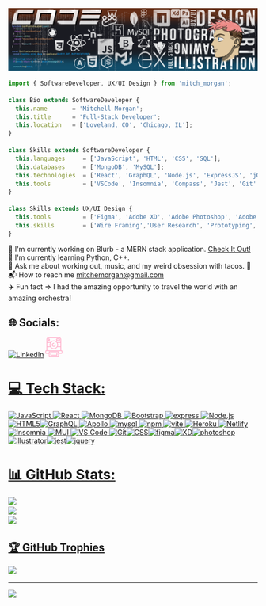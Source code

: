<img src='./imgAsset/linkedIn_banner.png' alt="Image Banner">

```js
import { SoftwareDeveloper, UX/UI Design } from 'mitch_morgan';

class Bio extends SoftwareDeveloper {
  this.name       = 'Mitchell Morgan';
  this.title      = 'Full-Stack Developer';
  this.location   = ['Loveland, CO', 'Chicago, IL'];
}

class Skills extends SoftwareDeveloper {
  this.languages     = ['JavaScript', 'HTML', 'CSS', 'SQL'];
  this.databases     = ['MongoDB', 'MySQL'];
  this.technologies  = ['React', 'GraphQL', 'Node.js', 'ExpressJS', 'jQuery', 'Bootstrap', 'Material-UI', 'CSS3', 'HTML5'];
  this.tools         = ['VSCode', 'Insomnia', 'Compass', 'Jest', 'Git' ]
}

class Skills extends UX/UI Design {
  this.tools         = ['Figma', 'Adobe XD', 'Adobe Photoshop', 'Adobe Illustrator']
  this.skills        = ['Wire Framing','User Research', 'Prototyping', 'User Testing']
}
```

🎸 I'm currently working on Blurb - a MERN stack application. [Check It Out!](https://github.com/ljkahn/Blurb)<br>📖 I'm currently learning Python, C++.<br>🧠 Ask me about working out, music, and my weird obsession with tacos. 🌮<br>📬 How to reach me mitchemorgan@gmail.com<br>✈️ Fun fact => I had the amazing opportunity to travel the world with an amazing orchestra!

## 🌐 Socials:

<a href = "www.linkedin.com/in/mitchell-morgan-0952b1138"><img src="https://simpleicons.now.sh/linkedin/0A66C2" alt="LinkedIn" width="40" height="40"><a href = "https://lighthearted-babka-c9dccc.netlify.app/"><svg fill="#ffb3cd" height="40px" width="
40px" version="1.1" id="Capa_1" xmlns="http://www.w3.org/2000/svg" xmlns:xlink="http://www.w3.org/1999/xlink" viewBox="0 0 407.83 407.83" xml:space="preserve" stroke="#ffb3cd" stroke-width="0.00407833"><g id="SVGRepo_bgCarrier" stroke-width="0"></g><g id="SVGRepo_tracerCarrier" stroke-linecap="round" stroke-linejoin="round" stroke="#CCCCCC" stroke-width="6.525328"></g><g id="SVGRepo_iconCarrier"> <g> <path d="M99.776,71.952c13.217,0,23.97-10.753,23.97-23.971c0-13.218-10.753-23.972-23.97-23.972 c-13.218,0-23.971,10.753-23.971,23.972C75.804,61.199,86.558,71.952,99.776,71.952z M99.776,40.009c4.395,0,7.97,3.576,7.97,7.972 s-3.575,7.971-7.97,7.971c-4.396,0-7.971-3.576-7.971-7.971S95.38,40.009,99.776,40.009z"></path> <path d="M268.063,71.986h47.665c8.822,0,16-7.178,16-16.001V39.984c0-8.823-7.178-16-16-16h-47.665 c-8.823,0-16.001,7.178-16.001,16v16.001C252.062,64.808,259.24,71.986,268.063,71.986z M268.063,39.983l47.665,0l0.001,16.002 l-47.667-0.001L268.063,39.983z"></path> <path d="M358.86,263.98h-2.865V40.682C355.994,18.25,337.875,0,315.603,0H92.073C69.801,0,51.681,18.25,51.681,40.682V263.98 h-2.708c-11.619,0-21.072,9.453-21.072,21.072v29.794c0,11.62,9.453,21.073,21.072,21.073h50.875v63.914c0,4.418,3.582,8,8,8 h191.958c4.418,0,8-3.582,8-8v-63.914h51.053c11.619,0,21.072-9.453,21.072-21.073v-29.794 C379.932,273.433,370.479,263.98,358.86,263.98z M67.681,111.783h57.833c-6.279,12.113-9.831,25.857-9.831,40.417 c0,11.188,2.101,21.894,5.92,31.75H67.681V111.783z M131.683,152.2c0-39.769,32.354-72.124,72.124-72.124 s72.124,32.354,72.124,72.124s-32.354,72.124-72.124,72.124S131.683,191.969,131.683,152.2z M282.099,111.783h57.896v72.167H286.01 c3.82-9.856,5.92-20.562,5.92-31.75C291.93,137.64,288.377,123.896,282.099,111.783z M92.073,16h223.53 c13.449,0,24.392,11.072,24.392,24.682v55.101h-68.547c-16.178-19.364-40.494-31.707-67.641-31.707s-51.463,12.342-67.641,31.707 H67.681V40.682C67.681,27.072,78.623,16,92.073,16z M67.681,199.95h62.093c15.712,24.275,43.026,40.374,74.032,40.374 s58.321-16.098,74.032-40.374h62.156v64.03H67.681V199.95z M291.807,391.833H115.848v-88.063h175.958V391.833z M363.932,314.846 c0,2.75-2.323,5.073-5.072,5.073h-51.053v-24.148c0-4.418-3.582-8-8-8H107.848c-4.418,0-8,3.582-8,8v24.148H48.973 c-2.75,0-5.072-2.323-5.072-5.073v-29.794c0-2.75,2.323-5.072,5.072-5.072H358.86c2.749,0,5.072,2.323,5.072,5.072V314.846z"></path> <path d="M139.848,375.73h127.958c4.418,0,8-3.582,8-8v-39.561c0-4.418-3.582-8-8-8s-8,3.582-8,8v31.561H147.848v-31.561 c0-4.418-3.582-8-8-8s-8,3.582-8,8v39.561C131.848,372.148,135.43,375.73,139.848,375.73z"></path> <path d="M203.806,192.24c22.079,0,40.041-17.962,40.041-40.04c0-4.418-3.582-8-8-8s-8,3.582-8,8 c0,13.256-10.784,24.04-24.041,24.04c-13.256,0-24.04-10.784-24.04-24.04s10.784-24.041,24.04-24.041c4.418,0,8-3.582,8-8 s-3.581-8-8-8c-22.078,0-40.04,17.962-40.04,40.041C163.766,174.278,181.728,192.24,203.806,192.24z"></path> </g> </g></svg>

# 💻 Tech Stack:

<img src="https://simpleicons.now.sh/javascript/F7DF1E" alt="JavaScript" width="40" height="40"> <img src="https://simpleicons.now.sh/react/FF4154" alt="React" width="40" height="40"> <img src="https://simpleicons.now.sh/mongodb/47A248" alt="MongoDB" width="40" height="40"> <img src="https://simpleicons.now.sh/bootstrap/7952b3" alt="Bootstrap" width="40" height="40"> <img src="https://simpleicons.now.sh/express/ffffff" alt="express" width="40" height="40"> <img src="https://simpleicons.now.sh/nodedotjs/339933" alt="Node.js" width="40" height="40"> <img src="https://simpleicons.now.sh/html5/E34F26" alt="HTML5" width="40" height="40"><img src="https://simpleicons.now.sh/graphql/e10098" alt="GraphQL" width="40" height="40"> <img src="https://simpleicons.now.sh/apollographql/2196f0" alt="Apollo" width="40" height="40"> <img src="https://simpleicons.now.sh/mysql/4479a1" alt="mysql" width="40" height="40"> <img src="https://simpleicons.now.sh/npm/cb3837" alt="npm" width="40" height="40"> <img src="https://simpleicons.now.sh/vite/646cff" alt="vite" width="40" height="40"> <img src="https://simpleicons.now.sh/heroku/430098" alt="Heroku" width="40" height="40"> <img src="https://simpleicons.now.sh/netlify/00C7B7" alt="Netlify" width="40" height="40"> <img src="https://simpleicons.now.sh/insomnia/4000BF" alt="Insomnia" width="40" height="40"> <img src="https://simpleicons.now.sh/mui/007fff" alt="MUI" width="40" height="40"> <img src="https://simpleicons.now.sh/visualstudiocode/0078d7" alt="VS Code" width="40" height="40"> <img src="https://simpleicons.now.sh/git/f34f29" alt="Git" width="40" height="40"><img src="https://simpleicons.now.sh/css3/1572B6" alt="CSS" width="40" height="40"><img src="https://simpleicons.now.sh/figma/F24E1E" alt="figma" width="40" height="40"><img src="https://simpleicons.now.sh/adobexd/FF61F6" alt="XD" width="40" height="40"><img src="https://simpleicons.now.sh/adobephotoshop/31A8FF" alt="photoshop" width="40" height="40"><img src="https://simpleicons.now.sh/adobeillustrator/FF9A00" alt="illustrator" width="40" height="40"><img src="https://simpleicons.now.sh/jest/C21325" alt="jest" width="40" height="40"><img src="https://simpleicons.now.sh/jquery/0769AD" alt="jquery" width="40" height="40">

# 📊 GitHub Stats:

![](https://github-readme-stats.vercel.app/api?username=M1TCH3llM&theme=radical&hide_border=false&include_all_commits=false&count_private=false)<br/>
![](https://github-readme-streak-stats.herokuapp.com/?user=M1TCH3llM&theme=radical&hide_border=false)<br/>
![](https://github-readme-stats.vercel.app/api/top-langs/?username=M1TCH3llM&theme=radical&hide_border=false&include_all_commits=false&count_private=false&layout=compact)

## 🏆 GitHub Trophies

![](https://github-profile-trophy.vercel.app/?username=M1TCH3llM&theme=radical&no-frame=false&no-bg=true&margin-w=4)

---

[![](https://visitcount.itsvg.in/api?id=M1TCH3llM&icon=0&color=0)](https://visitcount.itsvg.in)

<!-- Proudly created with GPRM ( https://gprm.itsvg.in ) -->
